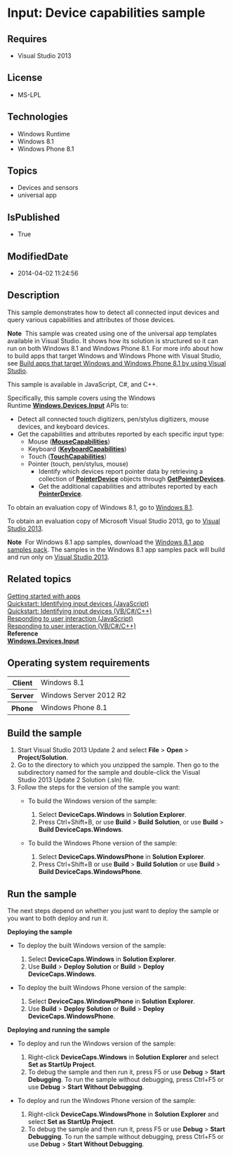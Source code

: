 # Input: Device capabilities sample
## Requires
* Visual Studio 2013
## License
* MS-LPL
## Technologies
* Windows Runtime
* Windows 8.1
* Windows Phone 8.1
## Topics
* Devices and sensors
* universal app
## IsPublished
* True
## ModifiedDate
* 2014-04-02 11:24:56
## Description

<div id="mainSection">
<p>This sample demonstrates how to detect all connected input devices and query various capabilities and attributes of those devices.
</p>
<p class="note"><b>Note</b>&nbsp;&nbsp;This sample was created using one of the universal app templates available in Visual Studio. It shows how its solution is structured so it can run on both Windows&nbsp;8.1 and Windows Phone 8.1. For more info about how to build apps
 that target Windows and Windows Phone with Visual Studio, see <a href="http://msdn.microsoft.com/library/windows/apps/dn609832">
Build apps that target Windows and Windows Phone 8.1 by using Visual Studio</a>.</p>
<p>This sample is available in JavaScript, C#, and C&#43;&#43;.</p>
<p>Specifically, this sample covers using the Windows Runtime&nbsp;<a href="http://msdn.microsoft.com/library/windows/apps/br225648"><b>Windows.Devices.Input</b></a>&nbsp;APIs to:</p>
<ul>
<li>Detect all connected touch digitizers, pen/stylus digitizers, mouse devices, and keyboard devices.
</li><li>Get the capabilities and attributes reported by each specific input type:
<ul>
<li>Mouse (<a href="http://msdn.microsoft.com/library/windows/apps/br225626"><b>MouseCapabilities</b></a>)
</li><li>Keyboard (<a href="http://msdn.microsoft.com/library/windows/apps/br225623"><b>KeyboardCapabilities</b></a>)
</li><li>Touch (<a href="http://msdn.microsoft.com/library/windows/apps/br225644"><b>TouchCapabilities</b></a>)
</li><li>Pointer (touch, pen/stylus, mouse)
<ul>
<li>Identify which devices report pointer data by retrieving a collection of <a href="http://msdn.microsoft.com/library/windows/apps/br225633">
<b>PointerDevice</b></a> objects through <a href="http://msdn.microsoft.com/library/windows/apps/br225637">
<b>GetPointerDevices</b></a>. </li><li>Get the additional capabilities and attributes reported by each <a href="http://msdn.microsoft.com/library/windows/apps/br225633">
<b>PointerDevice</b></a>. </li></ul>
</li></ul>
</li></ul>
<p></p>
<p>To obtain an evaluation copy of Windows&nbsp;8.1, go to <a href="http://go.microsoft.com/fwlink/p/?linkid=301696">
Windows&nbsp;8.1</a>.</p>
<p>To obtain an evaluation copy of Microsoft Visual Studio&nbsp;2013, go to <a href="http://go.microsoft.com/fwlink/p/?linkid=301697">
Visual Studio&nbsp;2013</a>.</p>
<p></p>
<p class="note"><b>Note</b>&nbsp;&nbsp;For Windows&nbsp;8.1 app samples, download the <a href="http://go.microsoft.com/fwlink/p/?LinkID=393547">
Windows&nbsp;8.1 app samples pack</a>. The samples in the Windows&nbsp;8.1 app samples pack will build and run only on
<a href="http://go.microsoft.com/fwlink/p/?linkid=301697">Visual Studio&nbsp;2013</a>.</p>
<p></p>
<h2><a id="related_topics"></a>Related topics</h2>
<dl><dt><a href="http://msdn.microsoft.com/library/windows/apps/">Getting started with apps</a>
</dt><dt><a href="http://msdn.microsoft.com/library/windows/apps/hh465379">Quickstart: Identifying input devices (JavaScript)</a>
</dt><dt><a href="http://msdn.microsoft.com/library/windows/apps/hh868250">Quickstart: Identifying input devices (VB/C#/C&#43;&#43;)</a>
</dt><dt><a href="http://msdn.microsoft.com/library/windows/apps/hh700412">Responding to user interaction (JavaScript)</a>
</dt><dt><a href="http://msdn.microsoft.com/library/windows/apps/hh465397">Responding to user interaction (VB/C#/C&#43;&#43;)</a>
</dt><dt><b>Reference</b> </dt><dt><a href="http://msdn.microsoft.com/library/windows/apps/br225648"><b>Windows.Devices.Input</b></a>
</dt></dl>
<h2>Operating system requirements</h2>
<table>
<tbody>
<tr>
<th>Client</th>
<td><dt>Windows&nbsp;8.1 </dt></td>
</tr>
<tr>
<th>Server</th>
<td><dt>Windows Server&nbsp;2012&nbsp;R2 </dt></td>
</tr>
<tr>
<th>Phone</th>
<td><dt>Windows Phone 8.1 </dt></td>
</tr>
</tbody>
</table>
<h2>Build the sample</h2>
<p></p>
<ol>
<li>Start Visual Studio&nbsp;2013 Update&nbsp;2 and select <b>File</b> &gt; <b>Open</b> &gt;
<b>Project/Solution</b>. </li><li>Go to the directory to which you unzipped the sample. Then go to the subdirectory named for the sample and double-click the Visual Studio&nbsp;2013 Update&nbsp;2 Solution (.sln) file.
</li><li>Follow the steps for the version of the sample you want:
<ul>
<li>
<p>To build the Windows version of the sample:</p>
<ol>
<li>Select <b>DeviceCaps.Windows</b> in <b>Solution Explorer</b>. </li><li>Press Ctrl&#43;Shift&#43;B, or use <b>Build</b> &gt; <b>Build Solution</b>, or use <b>
Build</b> &gt; <b>Build DeviceCaps.Windows</b>. </li></ol>
</li><li>
<p>To build the Windows Phone version of the sample:</p>
<ol>
<li>Select <b>DeviceCaps.WindowsPhone</b> in <b>Solution Explorer</b>. </li><li>Press Ctrl&#43;Shift&#43;B or use <b>Build</b> &gt; <b>Build Solution</b> or use <b>Build</b> &gt;
<b>Build DeviceCaps.WindowsPhone</b>. </li></ol>
</li></ul>
</li></ol>
<p></p>
<h2>Run the sample</h2>
<p>The next steps depend on whether you just want to deploy the sample or you want to both deploy and run it.</p>
<p><b>Deploying the sample</b></p>
<ul>
<li>
<p>To deploy the built Windows version of the sample:</p>
<ol>
<li>Select <b>DeviceCaps.Windows</b> in <b>Solution Explorer</b>. </li><li>Use <b>Build</b> &gt; <b>Deploy Solution</b> or <b>Build</b> &gt; <b>Deploy DeviceCaps.Windows</b>.
</li></ol>
</li><li>
<p>To deploy the built Windows Phone version of the sample:</p>
<ol>
<li>Select <b>DeviceCaps.WindowsPhone</b> in <b>Solution Explorer</b>. </li><li>Use <b>Build</b> &gt; <b>Deploy Solution</b> or <b>Build</b> &gt; <b>Deploy DeviceCaps.WindowsPhone</b>.
</li></ol>
</li></ul>
<p><b>Deploying and running the sample</b></p>
<ul>
<li>
<p>To deploy and run the Windows version of the sample:</p>
<ol>
<li>Right-click <b>DeviceCaps.Windows</b> in <b>Solution Explorer</b> and select <b>
Set as StartUp Project</b>. </li><li>To debug the sample and then run it, press F5 or use <b>Debug</b> &gt; <b>Start Debugging</b>. To run the sample without debugging, press Ctrl&#43;F5 or use
<b>Debug</b> &gt; <b>Start Without Debugging</b>. </li></ol>
</li><li>
<p>To deploy and run the Windows Phone version of the sample:</p>
<ol>
<li>Right-click <b>DeviceCaps.WindowsPhone</b> in <b>Solution Explorer</b> and select
<b>Set as StartUp Project</b>. </li><li>To debug the sample and then run it, press F5 or use <b>Debug</b> &gt; <b>Start Debugging</b>. To run the sample without debugging, press Ctrl&#43;F5 or use
<b>Debug</b> &gt; <b>Start Without Debugging</b>. </li></ol>
</li></ul>
</div>
